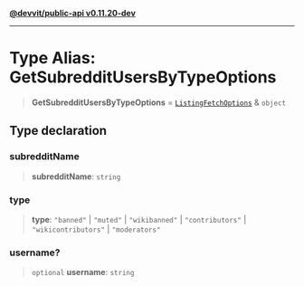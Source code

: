 [**@devvit/public-api v0.11.20-dev**](../../README.md)

---

# Type Alias: GetSubredditUsersByTypeOptions

> **GetSubredditUsersByTypeOptions** = [`ListingFetchOptions`](ListingFetchOptions.md) & `object`

## Type declaration

### subredditName

> **subredditName**: `string`

### type

> **type**: `"banned"` \| `"muted"` \| `"wikibanned"` \| `"contributors"` \| `"wikicontributors"` \| `"moderators"`

### username?

> `optional` **username**: `string`
